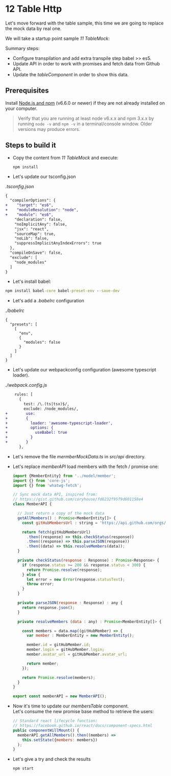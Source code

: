 # 12 Table Http

Let's move forward with the table sample, this time we are going to replace the
mock data by real one.

We will take a startup point sample _11 TableMock_:

Summary steps:

- Configure transpilation and add extra transpile step babel >> es5.
- Update API in order to work with promises and fetch data from Github API.
- Update the _tableComponent_ in order to show this data.


## Prerequisites

Install [Node.js and npm](https://nodejs.org/en/) (v6.6.0 or newer) if they are not already installed on your computer.

> Verify that you are running at least node v6.x.x and npm 3.x.x by running `node -v` and `npm -v` in a terminal/console window. Older versions may produce errors.

## Steps to build it

- Copy the content from _11 TableMock_ and execute:

  ```
  npm install
  ```

- Let's update our tsconfig.json 

_.tsconfig.json_

```diff
{
  "compilerOptions": {
+    "target": "es6",
+    "moduleResolution": "node",    
+    "module": "es6",
    "declaration": false,
    "noImplicitAny": false,
    "jsx": "react",
    "sourceMap": true,
    "noLib": false,    
    "suppressImplicitAnyIndexErrors": true
  },
  "compileOnSave": false,
  "exclude": [
    "node_modules"
  ]
}
```

- Let's install babel:

```cmd
npm install babel-core babel-preset-env --save-dev
```

- Let's add a _.babelrc_ configuration

_./babelrc_

```
{
  "presets": [
    [
      "env",
      {
        "modules": false
      }
    ]
  ]
}
```

- Let's update our webpackconfig configuration (awesome typescript loader).

_./webpack.config.js_

```diff
    rules: [
      {
        test: /\.(ts|tsx)$/,
        exclude: /node_modules/,
+        use:
+        {
+          loader: 'awesome-typescript-loader',
+          options: {
+            useBabel: true
+          }
+        } 
      },
```

- Let's remove the file _mermberMockData.ts_ in _src/api_ directory.

- Let's replace _memberAPI_ load members with the fetch / promise one:

  ```javascript
  import {MemberEntity} from '../model/member';
  import {} from 'core-js';
  import {} from 'whatwg-fetch';

  // Sync mock data API, inspired from:
  // https://gist.github.com/coryhouse/fd6232f95f9d601158e4
  class MemberAPI {

    // Just return a copy of the mock data
    getAllMembers() : Promise<MemberEntity[]> {
      const gitHubMembersUrl : string = 'https://api.github.com/orgs/lemoncode/members';

      return fetch(gitHubMembersUrl)
        .then((response) => this.checkStatus(response))
        .then((response) => this.parseJSON(response))
        .then((data) => this.resolveMembers(data));
    }

    private checkStatus(response : Response) : Promise<Response> {
      if (response.status >= 200 && response.status < 300) {
        return Promise.resolve(response);
      } else {
        let error = new Error(response.statusText);
        throw error;
      }
    }

    private parseJSON(response : Response) : any {
      return response.json();
    }

    private resolveMembers (data : any) : Promise<MemberEntity[]> {

      const members = data.map((gitHubMember) => {
        var member : MemberEntity = new MemberEntity();

        member.id = gitHubMember.id;
        member.login = gitHubMember.login;
        member.avatar_url = gitHubMember.avatar_url;

        return member;
      });

      return Promise.resolve(members);
    }
  }

  export const memberAPI = new MemberAPI();
  ```

- Now it's time to update our _membersTable_ component. <br />
  Let's consume the new promise base method to retrieve the users:

  ```jsx
  // Standard react lifecycle function:
  // https://facebook.github.io/react/docs/component-specs.html
  public componentWillMount() {
    memberAPI.getAllMembers().then((members) =>
      this.setState({members: members})
    );
  }
  ```

- Let's give a try and check the results

  ```
  npm start
  ```
